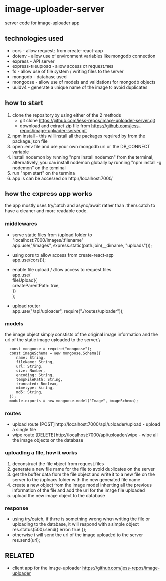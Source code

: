 # image-uploader-server

server code for image-uploader app

## technologies used

- cors - allow requests from create-react-app
- dotenv - allow use of environment variables like mongodb connection
- express - API server
- express-fileupload - allow access of request.files
- fs - allow use of file system / writing files to the server
- mongodb - database used
- mongoose - allow use of models and validations for mongodb objects
- uuidv4 - generate a unique name of the image to avoid duplicates

## how to start

1. clone the repository by using either of the 2 methods
   - git clone https://github.com/jess-repos/image-uploader-server.git
   - download and extract zip file from https://github.com/jess-repos/image-uploader-server.git
2. npm install - this will install all the packages required by from the package.json file
3. open .env file and use your own mongodb url on the DB_CONNECT variable
4. install nodemon by running "npm install nodemon" from the terminal, alternatively, you can install nodemon globally by running "npm install -g nodemon" on the terminal
5. run "npm start" on the termina
6. app is can be accessed on http://localhost:7000/

## how the express app works

the app mostly uses try/catch and async/await rather than .then/.catch to have a cleaner and more readable code.

### middlewares

- serve static files from /upload folder to "localhost:7000/images/:filename"\
  app.use("/images", express.static(path.join(\_\_dirname, "uploads")));

- using cors to allow access from create-react-app\
  app.use(cors());

- enable file upload / allow access to request.files\
  app.use(\
  fileUpload({ \
   createParentPath: true,\
  })\
  );

- upload router  
   app.use("/api/uploader", require("./routes/uploader"));

### models
the image object simply constists of the original image information and the url of the static image uploaded to the server.\

```
  const mongoose = require("mongoose");
  const imageSchema = new mongoose.Schema({
     name: String,
     fileName: String,
     url: String,
     size: Number,
     encoding: String,
     tempFilePath: String,
     truncated: Boolean,
     mimetype: String,
     md5: String,
  });
  module.exports = new mongoose.model("Image", imageSchema);
```

### routes

- upload route [POST] http://localhost:7000/api/uploader/upload - upload a single file
- wipe route [DELETE] http://localhost:7000/api/uploader/wipe - wipe all the image objects on the database

### uploading a file, how it works

1. deconstruct the file object from request.files
2. generate a new file name for the file to avoid duplicates on the server
3. get the buffer data from the file object and write it to a new file on the server to the /uploads folder with the new generated file name
4. create a new object from the image model inheriting all the previous information of the file and add the url for the image file uploaded
5. upload the new image object to the database

### response

- using try/catch, if there is something wrong when writing the file or uploading to the database, it will respond with a simple object\
  res.status(500).send({ error: true });
- otherwise i will send the url of the image uploaded to the server\
   res.send(url);

## RELATED

- client app for the image-uploader https://github.com/jess-repos/image-uploader

